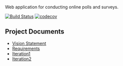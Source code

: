 Web application for conducting online polls and surveys.

[![Build Status](https://app.travis-ci.com/pimmimagi/ku-polls.svg?branch=main)](https://app.travis-ci.com/pimmimagi/ku-polls)
[![codecov](https://codecov.io/gh/pimmimagi/ku-polls/branch/main/graph/badge.svg?token=FBwrsuRAXW)](https://codecov.io/gh/pimmimagi/ku-polls)

## Project Documents

- [Vision Statement](../../wiki/Vision%20Statement)
- [Requirements](../../wiki/Requirements)
- [Iteration1](../../wiki/Iteration1)
- [Iteration2](../../wiki/Iteration2)
